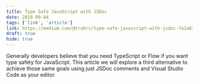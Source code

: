 ```yaml
---
title: Type Safe JavaScript with JSDoc
date: 2018-09-04
tags: ['link', 'article']
link: https://medium.com/@trukrs/type-safe-javascript-with-jsdoc-7a2a63209b76
draft: true
hide: true
---
```


Generally developers believe that you need TypeScript or Flow if you want type safety for JavaScript. This article we will explore a third alternative to achieve those same goals using just JSDoc comments and Visual Studio Code as your editor.
